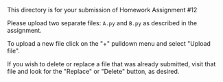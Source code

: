 This directory is for your submission of Homework Assignment #12

Please upload two separate files: `A.py` and `B.py` as described in
the assignment.


To upload a new file click on the "+" pulldown menu and select "Upload file".

If you wish to delete or replace a file that was already submitted,
visit that file and look for the "Replace" or "Delete" button, as
desired.
